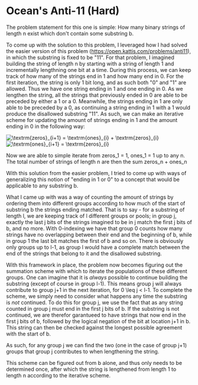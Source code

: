 # Ocean's Anti-11 (Hard)

The problem statement for this one is simple: How many binary strings of length n exist which don't contain some substring b.

To come up with the solution to this problem, I leveraged how I had solved the easier version of this problem (https://open.kattis.com/problems/anti11), in which the substring is fixed to be "11". For that problem, I imagined building the string of length n by starting with a string of length 1 and incrementally lengthning one bit at a time. During this process, we can keep track of how many of the strings end in 1 and how many end in 0. For the first iteration, the string is only 1 bit long, and as such both "0" and "1" are allowed. Thus we have one string ending in 1 and one ending in 0. As we lengthen the string, all the strings that previously ended in 0 are able to be preceded by either a 1 or a 0. Meanwhile, the strings ending in 1 are only able to be preceded by a 0, as continuing a string ending in 1 with a 1 would produce the disallowed substring "11". As such, we can make an iterative scheme for updating the amount of strings ending in 1 and the amount ending in 0 in the following way:

<img src="https://latex.codecogs.com/svg.image?\textrm{zeros}_{i&plus;1}&space;=&space;\textrm{ones}_{i}&space;&plus;&space;\textrm{zeros}_{i}" title="\textrm{zeros}_{i+1} = \textrm{ones}_{i} + \textrm{zeros}_{i}" />

<img src="https://latex.codecogs.com/svg.image?\textrm{ones}_{i&plus;1}&space;=&space;\textrm{zeros}_{i}" title="\textrm{ones}_{i+1} = \textrm{zeros}_{i}" />

Now we are able to simple iterate from zeros_1 = 1, ones_1 = 1 up to any n. The total number of strings of length n are then the sum zeros_n + ones_n

With this solution from the easier problem, I tried to come up with ways of generalizing this notion of "ending in 1 or 0" to a concept that would be applicable to any substring b.

What I came up with was a way of counting the amount of strings by ordering them into different groups according to how much of the start of substring b the strings ending matched. That is to say - for a substring of length l, we are keeping track of l different groups or pools; in group j, exactly the last j bits of the strings imagined to be in j match the first j bits of b, and no more. With 0-indexing we have that group 0 counts how many strings have no overlapping between their end and the beginning of b, while in group 1 the last bit matches the first of b and so on. There is obviously only groups up to l-1, as group l would have a complete match between the end of the strings that belong to it and the disallowed substring.

With this framework in place, the problem now becomes figuring out the summation scheme with which to iterate the populations of these different groups. One can imagine that it is *always* possible to continue building the substring (except of course in group l-1). This means group j will always contribute to group j+1 in the next iteration, for 0 \leq j < l-1. To complete the scheme, we simply need to consider what happens any time the substring is *not* continued. To do this for group j, we use the fact that as any string counted in group j must end in the first j bits of b. If the substring is not continued, we are therefor garantueed to have strings that now end in the first j bits of b, followed by the logical negation of the bit at location j+1 in b. This string can then be checked against the longest possible agreement with the start of b.

As such, for any group j we can find the two (one in the case of group j+1) groups that group j contributes to when lengthening the string.

This scheme can be figured out from b alone, and thus only needs to be determined once, after which the string is lengthened from length 1 to length n according to the iterative scheme.